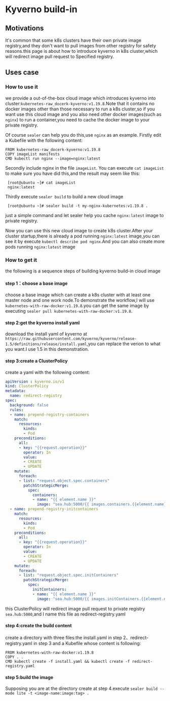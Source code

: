 # Kyverno build-in

## Motivations

It's common that some k8s clusters have their own private image registry,and they don't want to pull images from other registry for safety reasons.this page is about how to introduce kyverno in k8s cluster,which will redirect image pull request to Specified registry.

## Uses case

### How to use it

we provide a out-of-the-box cloud image which introduces kyverno into cluster:`kubernetes-raw_docerk-kyverno:v1.19.8`.Note that it contains no docker images other than those necessary to run a k8s cluster,so if you want use this cloud image and you also need other docker images(such as `nginx`) to run a container,you need to cache the docker image to your private registry.

Of course `sealer` can help you do this,use `nginx` as an example.
Firstly edit a Kubefile with the following content:

```
FROM kubernetes-raw_docerk-kyverno:v1.19.8
COPY imageList manifests
CMD kubectl run nginx --image=nginx:latest
```

Secondly include nginx in the file `imageList`.
You can execute `cat imageList` to make sure you have did this,and the result may seem like this:

```
 [root@ubuntu ~]# cat imageList
 nginx:latest
```

Thirdly execute `sealer build` to build a new cloud image

```
 [root@ubuntu ~]# sealer build -t my-nginx-kubernetes:v1.19.8 .
```

just a simple command and let sealer help you cache `nginx:latest` image to private registry.

Now you can use this new cloud image to create k8s cluster.After your cluster startup,there is already a pod running `nginx:latest` image,you can see it by execute `kubectl describe pod nginx`.And you can also create more pods running `nginx:latest` image

### How to get it

the following is a sequence steps of building kyverno build-in cloud image

#### step 1：choose a base image

choose a base image which can create a k8s cluster with at least one master node and one work node.To demonstrate the workflow,I will use `kubernetes-with-raw-docker:v1.19.8`.you can get the same image by executing `sealer pull kubernetes-with-raw-docker:v1.19.8`.

#### step 2:get the kyverno install yaml

download the install yaml of kyverno at `https://raw.githubusercontent.com/kyverno/kyverno/release-1.5/definitions/release/install.yaml`,you can replace the verion to what you want.I use 1.5 in this demonstration.

#### step 3:create a ClusterPolicy

create a yaml with the following content:

```yaml
apiVersion : kyverno.io/v1
kind: ClusterPolicy
metadata:
  name: redirect-registry
spec:
  background: false
  rules:
  - name: prepend-registry-containers
    match:
      resources:
        kinds:
        - Pod
    preconditions:
      all:
      - key: "{{request.operation}}"
        operator: In
        value:
        - CREATE
        - UPDATE
    mutate:
      foreach:
      - list: "request.object.spec.containers"
        patchStrategicMerge:
          spec:
            containers:
            - name: "{{ element.name }}"
              image: "sea.hub:5000/{{ images.containers.{{element.name}}.path}}:{{images.containers.{{element.name}}.tag}}"
  - name: prepend-registry-initcontainers
    match:
      resources:
        kinds:
        - Pod
    preconditions:
      all:
      - key: "{{request.operation}}"
        operator: In
        value:
        - CREATE
        - UPDATE
    mutate:
      foreach:
      - list: "request.object.spec.initContainers"
        patchStrategicMerge:
          spec:
            initContainers:
            - name: "{{ element.name }}"
              image: "sea.hub:5000/{{ images.initContainers.{{element.name}}.path}}:{{images.initContainers.{{element.name}}.tag}}"

```

this ClusterPolicy will redirect image pull request to private registry `sea.hub:5000`,and I name this file as redirect-registry.yaml

#### step 4:create the build content

create a directory with three files:the install.yaml in step 2、redirect-registry.yaml in step 3 and a Kubefile whose content is following:

```shell
FROM kubernetes-with-raw-docker:v1.19.8
COPY . .
CMD kubectl create -f install.yaml && kubectl create -f redirect-registry.yaml
```

#### step 5:build the image

Supposing you are at the directory create at step 4.execute `sealer build --mode lite -t <image-name:image:tag> .`